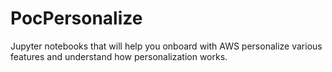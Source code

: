 # PocPersonalize
Jupyter notebooks that will help you onboard with AWS personalize various features and understand how personalization works.
